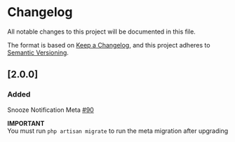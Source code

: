 # Changelog

All notable changes to this project will be documented in this file.

The format is based on [Keep a Changelog](https://keepachangelog.com/en/1.0.0/),
and this project adheres to [Semantic Versioning](https://semver.org/spec/v2.0.0.html).

## [2.0.0]

### Added

Snooze Notification Meta [#90](https://github.com/thomasjohnkane/snooze/pull/90)

**IMPORTANT**  
You must run `php artisan migrate` to run the meta migration after upgrading

